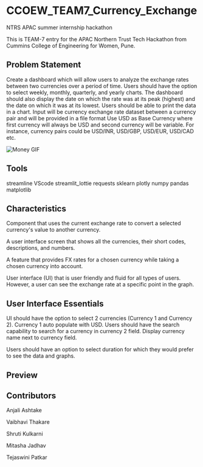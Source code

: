 
# CCOEW_TEAM7_Currency_Exchange

NTRS APAC summer internship hackathon

This is TEAM-7 entry for the APAC Northern Trust Tech Hackathon from Cummins College of Engineering for Women, Pune.


## Problem Statement

Create a dashboard which will allow users to analyze the exchange rates between two currencies
over a period of time. Users should have the option to select weekly, monthly, quarterly, and yearly
charts. The dashboard should also display the date on which the rate was at its peak (highest) and
the date on which it was at its lowest. Users should be able to print the data in a chart. Input will be
currency exchange rate dataset between a currency pair and will be provided in a file format
Use USD as Base Currency where first currency will always be USD and second currency will be
variable. For instance, currency pairs could be USD/INR, USD/GBP, USD/EUR, USD/CAD etc.

![Money GIF](https://media.giphy.com/media/xTkcExjXuOJj69fVv2/giphy.gif)


## Tools
streamline 
VScode
streamlit_lottie
requests
sklearn 
plotly
numpy
pandas
matplotlib

## Characteristics
Component that uses the current exchange rate to convert a selected currency's value to another currency.

A user interface screen that shows all the currencies, their short codes, descriptions, and numbers.

A feature that provides FX rates for a chosen currency while taking a chosen currency into account.

User interface (UI) that is user friendly and fluid for all types of users. However, a user can see the exchange rate at a specific point in the graph.

## User Interface Essentials
UI should have the option to select 2 currencies (Currency 1 and Currency 2). Currency 1 auto populate with USD. Users should have the search capability to search for a currency in currency 2 field. Display currency name next to currency field.

Users should have an option to select duration for which they would prefer to see the data and graphs.

## Preview




## Contributors

Anjali Ashtake

Vaibhavi Thakare

Shruti Kulkarni

Mitasha Jadhav

Tejaswini Patkar

